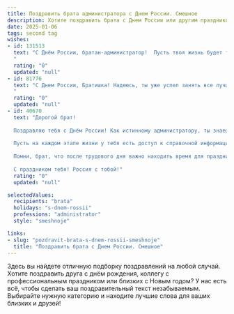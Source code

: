 ```yaml
---
title: Поздравить брата администратора с Днем России. Смешное
description: Хотите поздравить брата с Днем России или другим праздником? Наш ИИ создаст незабываемое поздравление, а вы обязательно выделитесь среди других.  
date: 2025-01-06
tags: second tag
wishes:
- id: 131513
  text: "С Днём России, братан-администратор!  Пусть твоя жизнь будет такой же упорядоченной и организованной, как твой рабочий стол (ну, почти!).  Желаю тебе море позитива,  чтобы даже самые капризные клиенты не смогли вывести тебя из себя,  и чтобы твой отпуск был настолько длинным, что даже ты сам забудешь, когда ты на работу возвращаешься!
  "
  rating: "0"
  updated: "null"
- id: 81776
  text: "С Днем России, Братишка! Надеюсь, ты уже успел занять все лучшие места на трибуне, ведь сегодня праздник администраторов -  правильно, всей страны! 🥳🎉
  "
  rating: "0"
  updated: "null"
- id: 40670
  text: "Дорогой брат!
  
  Поздравляю тебя с Днём России! Как истинному администратору, ты знаешь, как навести порядок и организовать даже самый хаотичный праздник. Желаю, чтобы все сообщения шли только в «Важно», а вся работа — в «Отлично»! Пусть твой рабочий день будет гладким, как путинская экономика в преамбуле выборов!
  
  Пусть на каждом этапе жизни у тебя есть доступ к справочной информации: «Как победить лень» и «Где взять силы для новых свершений». Пускай каждый твой день будет наполнен оптимизмом, а клиентов — столько, чтобы на всех не хватало места в чате!
  
  Помни, брат, что после трудового дня важно находить время для праздников. Так что предлагаем открыть виртуальную кухню и устроить себе «собрание» с пиццей и любимым сериалом. Пусть мир будет такой же просторный и многообразный, как наши разговоры о «рабочих моментах»!
  
  С праздником тебя! Россия с тобой!"
  rating: "0"
  updated: "null"

selectedValues:
  recipients: "brata"
  holidays: "s-dnem-rossii"
  professions: "administrator"
  style: "smeshnoje"

links:
- slug: "pozdravit-brata-s-dnem-rossii-smeshnoje"
  title: "Поздравить брата с Днем России. Смешное"
---
```


Здесь вы найдете отличную подборку поздравлений на любой случай.
Хотите поздравить друга с днём рождения, коллегу с профессиональным праздником или близких с Новым годом? У нас есть всё, чтобы сделать ваш поздравительный текст незабываемым. Выбирайте нужную категорию и находите лучшие слова для ваших близких и друзей!
